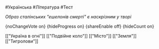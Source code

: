 #Українська #Література #Тест

*Образ сталінських "ешелонів смерті" є наскрізним у творі*

{noChangeVote on}
{hideProgress on}
{shareEnable off}
{hideCount on}

[["Україна в огні"]]
[["Подвійне коло"]]
[["Місто"]]
[["Земля"]]
[["Тигролови"]]
